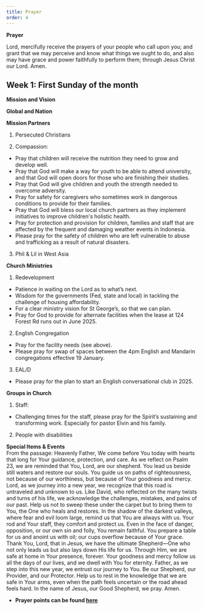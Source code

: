 ```yaml
---
title: Prayer
order: 4
---
```

**Prayer**

Lord, mercifully receive the prayers of your people who call upon you; and grant that we may perceive and know what things we ought to do, and also may have grace and power faithfully to perform them; through Jesus Christ our Lord. Amen.

## Week 1: First Sunday of the month


**Mission and Vision**

**Global and Nation**

**Mission Partners**
1. Persecuted Christians

2. Compassion:  
- Pray that children will receive the nutrition they need to grow and develop well.  
- Pray that God will make a way for youth to be able to attend university, and that God will open doors for those who are finishing their studies.  
- Pray that God will give children and youth the strength needed to overcome adversity.  
- Pray for safety for caregivers who sometimes work in dangerous conditions to provide for their families.  
- Pray that God will bless our local church partners as they implement initiatives to improve children's holistic health.  
- Pray for protection and provision for children, families and staff that are affected by the frequent and damaging weather events in Indonesia.  
- Please pray for the safety of children who are left vulnerable to abuse and trafficking as a result of natural disasters.  

3. Phil & Lil in West Asia

**Church Ministries**
1. Redevelopment  
- Patience in waiting on the Lord as to what’s next.  
- Wisdom for the governments (Fed, state and local) in tackling the challenge of housing affordability.  
- For a clear ministry vision for St George’s, so that we can plan.  
- Pray for God to provide for alternate facilities when the lease at 124 Forest Rd runs out in June 2025.    

2. English Congregation  
- Pray for the facility needs (see above).  
- Please pray for swap of spaces between the 4pm English and Mandarin congregations effective 19 January.   

3. EAL/D  
- Please pray for the plan to start an English conversational club in 2025.  

**Groups in Church**
1. Staff:  
-  Challenging times for the staff, please pray for the Spirit’s sustaining and transforming work. Especially for pastor Elvin and his family.  

2. People with disabilities  

**Special Items & Events**  
From the passage: Heavenly Father, We come before You today with hearts that long for Your guidance, protection, and care. As we reflect on Psalm 23, we are reminded that You, Lord, are our shepherd. You lead us beside still waters and restore our souls. You guide us on paths of righteousness, not because of our worthiness, but because of Your goodness and mercy. Lord, as we journey into a new year, we recognize that this road is untraveled and unknown to us. Like David, who reflected on the many twists and turns of his life, we acknowledge the challenges, mistakes, and pains of our past. Help us not to sweep these under the carpet but to bring them to You, the One who heals and restores. In the shadow of the darkest valleys, where fear and evil loom large, remind us that You are always with us. Your rod and Your staff, they comfort and protect us. Even in the face of danger, opposition, or our own sin and folly, You remain faithful. You prepare a table for us and anoint us with oil; our cups overflow because of Your grace. Thank You, Lord, that in Jesus, we have the ultimate Shepherd—One who not only leads us but also lays down His life for us. Through Him, we are safe at home in Your presence, forever. Your goodness and mercy follow us all the days of our lives, and we dwell with You for eternity. Father, as we step into this new year, we entrust our journey to You. Be our Shepherd, our Provider, and our Protector. Help us to rest in the knowledge that we are safe in Your arms, even when the path feels uncertain or the road ahead feels hard. In the name of Jesus, our Good Shepherd, we pray. Amen.  


- **Prayer points can be found [here](https://stgeorgeshurstville.org.au/prayer)**



